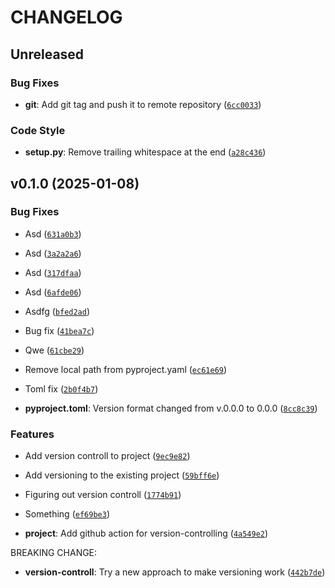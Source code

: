 # CHANGELOG


## Unreleased

### Bug Fixes

- **git**: Add git tag and push it to remote repository
  ([`6cc0033`](https://github.com/jocokiss/Adventure_game/commit/6cc00339e92be7ba8ed952fa66c2ab2309199f4e))

### Code Style

- **setup.py**: Remove trailing whitespace at the end
  ([`a28c436`](https://github.com/jocokiss/Adventure_game/commit/a28c4365c2ea4446ec13d9aa358beb436ffd28a6))


## v0.1.0 (2025-01-08)

### Bug Fixes

- Asd
  ([`631a0b3`](https://github.com/jocokiss/Adventure_game/commit/631a0b3129aa8a052cb2495e321e8242cf46b3a7))

- Asd
  ([`3a2a2a6`](https://github.com/jocokiss/Adventure_game/commit/3a2a2a69b510fe5b505862fceadda2d2847d178a))

- Asd
  ([`317dfaa`](https://github.com/jocokiss/Adventure_game/commit/317dfaa492eb552d3bafda5f04c1e9c58f90c4ac))

- Asd
  ([`6afde06`](https://github.com/jocokiss/Adventure_game/commit/6afde061951d47df9c46a1a2a4c4edb83675af93))

- Asdfg
  ([`bfed2ad`](https://github.com/jocokiss/Adventure_game/commit/bfed2ad52f34a1a98312801a9d7f20b8ed5e5b05))

- Bug fix
  ([`41bea7c`](https://github.com/jocokiss/Adventure_game/commit/41bea7c32289493ddf1e48f210c72d09a6657356))

- Qwe
  ([`61cbe29`](https://github.com/jocokiss/Adventure_game/commit/61cbe293cc70e93e72e69ccdbed8dc0e99d68ed4))

- Remove local path from pyproject.yaml
  ([`ec61e69`](https://github.com/jocokiss/Adventure_game/commit/ec61e69a342e5242dc84ebfcb9e0f7cbae0f4783))

- Toml fix
  ([`2b0f4b7`](https://github.com/jocokiss/Adventure_game/commit/2b0f4b7525d9060b4b3a2533df0d7afbf9d63ab8))

- **pyproject.toml**: Version format changed from v.0.0.0 to 0.0.0
  ([`8cc8c39`](https://github.com/jocokiss/Adventure_game/commit/8cc8c3976f0586002598ad8312616d51e7196046))

### Features

- Add version controll to project
  ([`9ec9e82`](https://github.com/jocokiss/Adventure_game/commit/9ec9e82191808d7cfc66b460cb43e0fec2e978ae))

- Add versioning to the existing project
  ([`59bff6e`](https://github.com/jocokiss/Adventure_game/commit/59bff6e806f998acaf88a920510075b1ccad0ca2))

- Figuring out version controll
  ([`1774b91`](https://github.com/jocokiss/Adventure_game/commit/1774b917146fefc44eeb737ce0120faa88361620))

- Something
  ([`ef69be3`](https://github.com/jocokiss/Adventure_game/commit/ef69be30372e201acb841f0ca65d031019c90a82))

- **project**: Add github action for version-controlling
  ([`4a549e2`](https://github.com/jocokiss/Adventure_game/commit/4a549e2ec170df1e5647a653b58ca922124ee275))

BREAKING CHANGE:

- **version-controll**: Try a new approach to make versioning work
  ([`442b7de`](https://github.com/jocokiss/Adventure_game/commit/442b7de6da85a03e29ca5403555f6e6221416b85))
